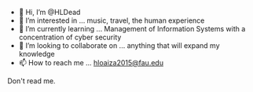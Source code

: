 - 👋 Hi, I’m @HLDead
- 👀 I’m interested in ... music, travel, the human experience
- 🌱 I’m currently learning ... Management of Information Systems with a concentration of cyber security
- 💞️ I’m looking to collaborate on ... anything that will expand my knowledge
- 📫 How to reach me ... hloaiza2015@fau.edu

<!---
HLDead/HLDead is a ✨ special ✨ repository because its `README.md` (this file) appears on your GitHub profile.
You can click the Preview link to take a look at your changes.
---> Don't read me.
